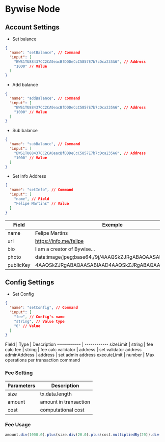 # Bywise Node

## Account Settings

- Set balance
```json
{
  "name": "setBalance", // Command
  "input": [
    "BWS1TU88437CC2CA0eacBfDDDeCcC5857E7b7cDca235A6", // Address
    "1000" // Value
  ]
}
```

- Add balance
```json
{
  "name": "addBalance", // Command
  "input": [
    "BWS1TU88437CC2CA0eacBfDDDeCcC5857E7b7cDca235A6", // Address
    "1000" // Value
  ]
}
```

- Sub balance
```json
{
  "name": "subBalance", // Command
  "input": [
    "BWS1TU88437CC2CA0eacBfDDDeCcC5857E7b7cDca235A6", // Address
    "1000" // Value
  ]
}
```

- Set Info Address
```json
{
  "name": "setInfo", // Command
  "input": [
    "name", // Field
    "Felipe Martins" // Value
  ]
}
```
Field | Exemple
------------ | ------------
name | Felipe Martins
url | https://info.me/felipe
bio | I am a creator of Bywise...
photo | data:image/jpeg;base64,/9j/4AAQSkZJRgABAQAASABIAAD......
publicKey | 4AAQSkZJRgABAQAASABIAAD4AAQSkZJRgABAQAASABIAAD......

## Config Settings

- Set Config
```json
{
  "name": "setConfig", // Command
  "input": [
    "fee", // Config's name
    "string", // Value type
    "0" // Value
  ]
}
```

Field | Type | Description
------------ | ------------
sizeLimit | string | fee calc
fee | string | fee calc
validator | address | set validator address
adminAddress | address | set admin address
executeLimit | number | Max operations per transaction command

### Fee Setting

Parameters | Description
------------ | ------------
size | tx.data.length
amount | amount in transaction
cost | computational cost

### Fee Usage
```javascript
amount.div(1000.0).plus(size.div(20.0).plus(cost.multipliedBy(20)).div(1000.0)).plus(0.001).toFixed(5)
```
